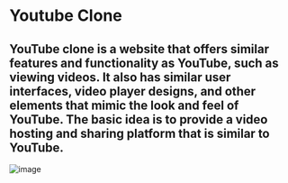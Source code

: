 # Youtube Clone

## YouTube clone is a website that offers similar features and functionality as YouTube, such as viewing videos. It also has similar user interfaces, video player designs, and other elements that mimic the look and feel of YouTube. The basic idea is to provide a video hosting and sharing platform that is similar to YouTube.

![image](https://user-images.githubusercontent.com/65185652/216831351-0a1c5f45-00e7-4995-9fb2-5d8af2ab1caa.png)
